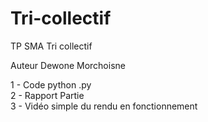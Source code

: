 # Tri-collectif
TP SMA Tri collectif 

Auteur Dewone Morchoisne

1 - Code python .py    
2 - Rapport Partie  
3 - Vidéo simple du rendu en fonctionnement
